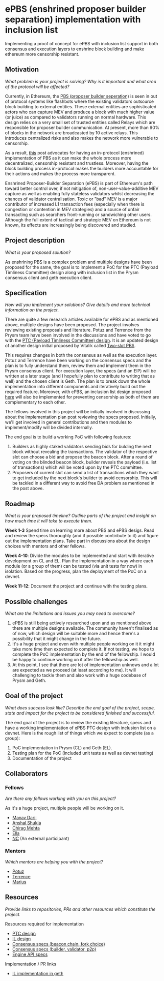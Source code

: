 # ePBS (enshrined proposer builder separation) implementation with inclusion list

Implementing a proof of concept for ePBS with inclusion list support in both consensus and execution layers to enshrine block building and make ethereum more censorship resistant.

## Motivation

*What problem is your project is solving? Why is it important and what area of the protocol will be affected?*


Currently, in Ethereum, the [PBS (proposer builder seperation)](https://ethresear.ch/t/proposer-block-builder-separation-friendly-fee-market-designs/9725) is seen in out of protocol systems like flashbots where the existing validators outsource block building to external entities. These external entities are sophisticated actors who can capture MEV and produce a block with much higher value (or juice) as compared to validators running on normal hardware. This design relies on a very small set of trusted entities called Relays which are responsible for proposer builder communication. At present, more than 90% of blocks in the network are broadcasted by 10 active relays. This introduces centralized risks and also makes the network more vulnerable to censorship.

As a result, [this](https://ethresear.ch/t/why-enshrine-proposer-builder-separation-a-viable-path-to-epbs/15710) post advocates for having an in-protocol (enshrined) implementation of PBS as it can make the whole process more decentralized, censorship resistant and trustless. Moreover, having the block building process in-protocol makes the builders more accountable for their actions and makes the process more transparent.

Enshrined Proposer-Builder Separation (ePBS) is part of Ethereum's path toward better control over, if not mitigation of, non-user-value-additive MEV capture as well as enabling fully stateless validators whilst decreasing the chances of validator centralisation. Toxic or "bad" MEV is a major contributor of increased L1 transaction fees (especially when there is congestion or contention in MEV strategies) and a source of unfair transacting such as searchers front-running or sandwiching other users. Although the full extent of tactical and strategic MEV on Ethereum is not known, its effects are increasingly being discovered and studied.

## Project description

*What is your proposed solution?*

As enshrining PBS is a complex problem and multiple designs have been proposed for the same, the goal is to implement a PoC for the PTC (Payload Timliness Committee) design along with inclusion list in the Prysm consensus client and geth execution client.

## Specification

*How will you implement your solutions? Give details and more technical information on the project.*

There are quite a few research articles available for ePBS and as mentioned above, multiple designs have been proposed. The project involves reviewing existing proposals and literature. Potuz and Terrence from the Prysm team have been involved in the discussions and have voted to go with the [PTC (Payload Timliness Committee) design](https://ethresear.ch/t/payload-timeliness-committee-ptc-an-epbs-design/16054). It is an updated design of another design initial proposed by Vitalik called [Two-slot PBS](https://ethresear.ch/t/two-slot-proposer-builder-separation/10980).

This requires changes in both the consensus as well as the execution layer. Potuz and Terrence have been working on the consensus specs and the plan is to fully understand them, review them and implement them in the Prysm consensus client. For execution layer, the specs (and an EIP) will be written at a later stage (and I hopefully plan to contribute to writing that as well) and the chosen client is Geth. The plan is to break down the whole implementation into different components and iteratively build out the required feature. Moreover, with ePBS, an inclusion list design proposed [here](https://ethresear.ch/t/no-free-lunch-a-new-inclusion-list-design/16389) will also be implemented for preventing censorship as both of them are complementary to each other. 

The fellows involved in this project will be initially involved in discussing about the implementation plan post reviewing the specs proposed. Initially, we'll get involved in general contributions and then modules to implement/modify will be divided internally.

The end goal is to build a working PoC with following features:
1. Builders as highly staked validators sending bids for bulding the next block without revealing the transactions. The validator of the respective slot can choose a bid and propose the beacon block. After a round of voting on the blinded beacon block, builder reveals the payload (i.e. list of transactions) which will be voted upon by the PTC committee.
2. Proposers of current slot can send a list of transactions which they want to get included by the next block's builder to avoid censorship. This will be tackled in a different way to avoid free DA problem as mentioned in the post above.

## Roadmap

*What is your proposed timeline? Outline parts of the project and insight on how much time it will take to execute them.*

**Week 1-3** Spend time on learning more about PBS and ePBS desigs. Read and review the specs thoroughly (and if possible contiribute to it) and figure out the implementation plans. Take part in discussions about the design choices with mentors and other fellows.

**Week 4-10**: Divide the modules to be implemented and start with iterative development on CL and EL. Plan the implementation in a way where each module (or a group of them) can be tested (via unit tests for now) in isolation. Based on the progress, plan the deployment of the PoC on a devnet.

**Week 11-12**: Document the project and continue with the testing plans.

## Possible challenges

*What are the limitations and issues you may need to overcome?*
1. ePBS is still being actively researched upon and as mentioned above there are multiple designs available. The community haven't finalised as of now, which design will be suitable more and hence there's a possibility that it might change in the future.
2. It's a huge project and even with multiple people working on it it might take more time then expected to complete it. If not testing, we hope to complete the PoC implementation by the end of the fellowship. I would be happy to continue working on it after the fellowship as well.
3. At this point, I see that there are lot of implementation unknows and a lot are expected as we proceed (at least according to me). It will challenging to tackle them and also work with a huge codebase of Prysm and Geth.

## Goal of the project

*What does success look like? Describe the end goal of the project, scope, state and impact for the project to be considered finished and successful.*

The end goal of the project is to review the existing literature, specs and have a working implementation of ePBS PTC design with inclusion list on a devnet. Here is the rough list of things which we expect to complete (as a group):

1. PoC implementation in Prysm (CL) and Geth (EL).
2. Testing plan for the PoC (included unit tests as well as devnet testing)
3. Documentation of the project

## Collaborators

### Fellows 

*Are there any fellows working with you on this project?*

As it's a huge project, multiple people will be working on it.
- [Manav Darji](https://github.com/manav2401)
- [Anshal Shukla](https://github.com/anshalshukla)
- [Chirag Mehta](https://github.com/Chirag018)
- [Ella](https://github.com/0xfmoi)
- [NC](https://github.com/naviechan) (An external participant)

### Mentors

*Which mentors are helping you with the project?*

- [Potuz](https://github.com/potuz/)
- [Terrence](https://github.com/terencechain/)
- [Marius](https://github.com/MariusVanDerWijden/)

## Resources

*Provide links to repositories, PRs and other resources which constitute the project.*

Resources required for implementation
- [PTC design](https://ethresear.ch/t/payload-timeliness-committee-ptc-an-epbs-design/16054)
- [IL design](https://ethresear.ch/t/no-free-lunch-a-new-inclusion-list-design/16389)
- [Consensus specs (beacon chain, fork choice)](https://github.com/potuz/consensus-specs/pull/1)
- [Consensus specs (builder, validator, p2p)](https://github.com/terencechain/consensus-specs/pull/1)
- [Engine API specs](https://github.com/naviechan/execution-apis/pull/1)

Implementation / PR links
- [IL implementation in geth](https://github.com/ethereum/go-ethereum/pull/28011)
